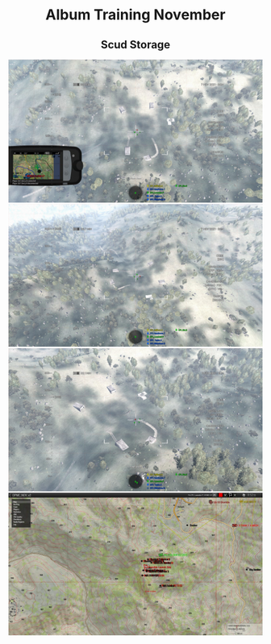 <h1 align="center" style="border-bottom: none">
Album Training November
</h1>

<b>
<h2 align="center" style="border-bottom: none">
Scud Storage
</h2>
</b>

<img src="Scud Storage/20211107215532_1.jpg" />
<img src="Scud Storage/20211107215554_1.jpg" />
<img src="Scud Storage/20211107220232_1.jpg" />
<img src="Scud Storage/20211107222332_1.jpg" />
